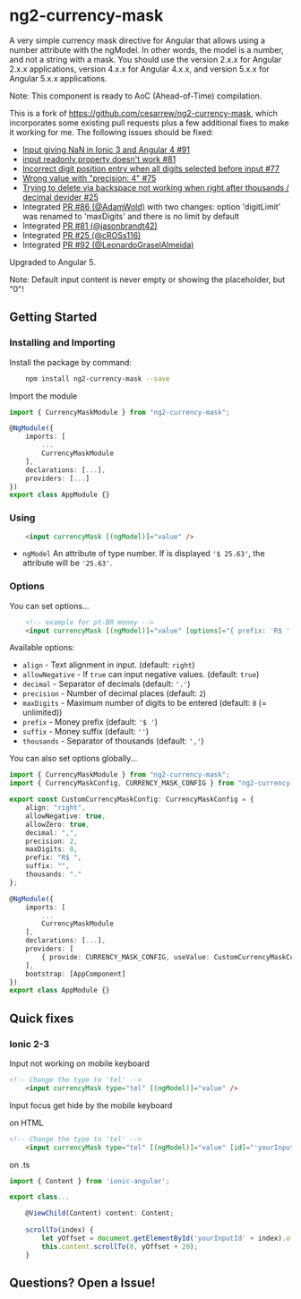 # ng2-currency-mask

A very simple currency mask directive for Angular that allows using a number attribute with the ngModel. In other words, the model is a number, and not a string with a mask. You should use the version 2.x.x for Angular 2.x.x applications, version 4.x.x for Angular 4.x.x,
and version 5.x.x for Angular 5.x.x applications.

Note: This component is ready to AoC (Ahead-of-Time) compilation.

This is a fork of <https://github.com/cesarrew/ng2-currency-mask>, which incorporates some existing pull requests plus a few
additional fixes to make it working for me. The following issues should be fixed:

* [Input giving NaN in Ionic 3 and Angular 4 #91](https://github.com/cesarrew/ng2-currency-mask/issues/91)
* [input readonly property doesn't work #81](https://github.com/cesarrew/ng2-currency-mask/issues/81)
* [Incorrect digit position entry when all digits selected before input #77](https://github.com/cesarrew/ng2-currency-mask/issues/77)
* [Wrong value with "precision: 4" #75](https://github.com/cesarrew/ng2-currency-mask/issues/75)
* [Trying to delete via backspace not working when right after thousands / decimal devider #25](https://github.com/cesarrew/ng2-currency-mask/issues/25)
* Integrated [PR #86 (@AdamWold)](https://github.com/cesarrew/ng2-currency-mask/pull/86) with two changes: option 'digitLimit' was renamed to 'maxDigits' and there is no limit by default
* Integrated [PR #81 (@jasonbrandt42)](https://github.com/cesarrew/ng2-currency-mask/pull/87)
* Integrated [PR #25 (@cROSs116)](https://github.com/cesarrew/ng2-currency-mask/pull/85)
* Integrated [PR #92 (@LeonardoGraselAlmeida)](https://github.com/cesarrew/ng2-currency-mask/pull/92)


Upgraded to Angular 5.

Note: Default input content is never empty or showing the placeholder, but "0"!

## Getting Started

### Installing and Importing

Install the package by command:

```sh
    npm install ng2-currency-mask --save
```

Import the module

```ts
import { CurrencyMaskModule } from "ng2-currency-mask";

@NgModule({
    imports: [
        ...
        CurrencyMaskModule
    ],
    declarations: [...],
    providers: [...]
})
export class AppModule {}
```

### Using 

```html
    <input currencyMask [(ngModel)]="value" />
```

 * `ngModel` An attribute of type number. If is displayed `'$ 25.63'`, the attribute will be `'25.63'`.

### Options 

You can set options...

```html
    <!-- example for pt-BR money -->
    <input currencyMask [(ngModel)]="value" [options]="{ prefix: 'R$ ', thousands: '.', decimal: ',' }"/>
```  

Available options: 

 * `align` - Text alignment in input. (default: `right`)
 * `allowNegative` - If `true` can input negative values.  (default: `true`)
 * `decimal` -  Separator of decimals (default: `'.'`)
 * `precision` - Number of decimal places (default: `2`)
 * `maxDigits` - Maximum number of digits to be entered (default: `0` (= unlimited))
 * `prefix` - Money prefix (default: `'$ '`)
 * `suffix` - Money suffix (default: `''`)
 * `thousands` - Separator of thousands (default: `','`)

You can also set options globally...

```ts
import { CurrencyMaskModule } from "ng2-currency-mask";
import { CurrencyMaskConfig, CURRENCY_MASK_CONFIG } from "ng2-currency-mask/src/currency-mask.config";

export const CustomCurrencyMaskConfig: CurrencyMaskConfig = {
    align: "right",
    allowNegative: true,
    allowZero: true,
    decimal: ",",
    precision: 2,
    maxDigits: 0,
    prefix: "R$ ",
    suffix: "",
    thousands: "."
};

@NgModule({
    imports: [
        ...
        CurrencyMaskModule
    ],
    declarations: [...],
    providers: [
        { provide: CURRENCY_MASK_CONFIG, useValue: CustomCurrencyMaskConfig }
    ],
    bootstrap: [AppComponent]
})
export class AppModule {}
```

## Quick fixes

### Ionic 2-3

Input not working on mobile keyboard

```html
<!-- Change the type to 'tel' -->
    <input currencyMask type="tel" [(ngModel)]="value" />
```

Input focus get hide by the mobile keyboard

on HTML
```html
<!-- Change the type to 'tel' -->
    <input currencyMask type="tel" [(ngModel)]="value" [id]="'yourInputId' + index" (focus)="scrollTo(index)" />
```

on .ts
```ts
import { Content } from 'ionic-angular';

export class...

    @ViewChild(Content) content: Content;
  
    scrollTo(index) {
        let yOffset = document.getElementById('yourInputId' + index).offsetTop;
        this.content.scrollTo(0, yOffset + 20);
    }
```

## Questions? Open a Issue!